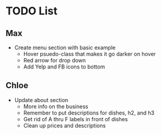 # TODO List

## Max
* Create menu section with basic example 
    * Hover psuedo-class that makes it go darker on hover
    * Red arrow for drop down
    * Add Yelp and FB icons to bottom

## Chloe
* Update about section
    * More info on the business
    * Remember to put descriptions for dishes, h2, and h3
    * Get rid of A thru F labels in front of dishes
    * Clean up prices and descriptions